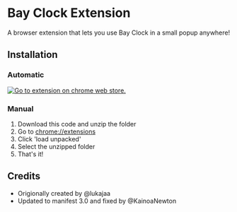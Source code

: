 # Bay Clock Extension

A browser extension that lets you use Bay Clock in a small popup anywhere!

## Installation

### Automatic

[![Go to extension on chrome web store.](https://storage.googleapis.com/web-dev-uploads/image/WlD8wC6g8khYWPJUsQceQkhXSlv1/HRs9MPufa1J1h5glNhut.png)](https://chromewebstore.google.com/detail/bay-clock/enlcjchkdmmnjlmeagbdeajenmneleid)

### Manual

1. Download this code and unzip the folder
2. Go to [chrome://extensions](chrome://extensions)
3. Click 'load unpacked'
4. Select the unzipped folder
5. That's it!

## Credits

- Origionally created by @lukajaa
- Updated to manifest 3.0 and fixed by @KainoaNewton
